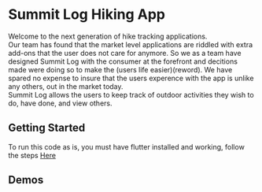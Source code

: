 # Summit Log Hiking App
Welcome to the next generation of hike tracking applications. <br />
Our team has found that the market level applications are riddled with extra add-ons that the user does not care for anymore. So we as a team have designed Summit Log with the consumer at the forefront and decitions made were doing so to make the (users life easier)(reword). We have spared no expense to insure that the users experence with the app is unlike any others, out in the market today. <br />
Summit Log allows the users to keep track of outdoor activities they wish to do, have done, and view others.

## Getting Started

To run this code as is, you must have flutter installed and working, follow the steps [Here](https://flutter.io/)

## Demos


